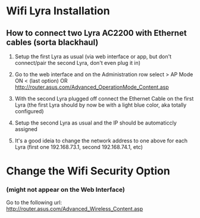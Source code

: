 # Wifi Lyra Installation

## How to connect two Lyra AC2200 with Ethernet cables (sorta blackhaul)

1. Setup the first Lyra as usual (via web interface or app, but don't connect/pair the second Lyra, don't even plug it in)

2. Go to the web interface and on the Administration row select > AP Mode ON < (last option)
OR http://router.asus.com/Advanced_OperationMode_Content.asp 

3. With the second Lyra plugged off connect the Ethernet Cable on the first Lyra
        (the first Lyra should by now be with a light blue color, aka totally configured) 

4. Setup the second Lyra as usual and the IP should be automaticcly assigned

5. It's a good ideia to change the network address to one above for each Lyra (first one 192.168.73.1, second 192.168.74.1, etc)

# Change the Wifi Security Option 
### (might not appear on the Web Interface)

Go to the following url: http://router.asus.com/Advanced_Wireless_Content.asp




